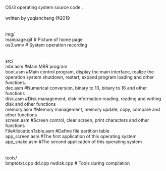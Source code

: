 OS/3 operating system source code . <br>
<br>
written by yuqiancheng @2019 <br>
<br>
<br>
img/ <br>
mainpage.gif # Picture of home page <br>
os3.wmv   # System operation recording  <br>
<br>
<br>
src/ <br>
mbr.asm   #Main MBR program <br>
boot.asm  #Main control program, display the main interface, realize the operation system shutdown, restart, expand program loading and other functions. <br>
dec.asm  #Numerical conversion, binary to 10, binary to 16 and other functions <br>
disk.asm #Disk management, disk information reading, reading and writing disk and other functions <br>
memory.asm #Memory management, memory update, copy, compare and other functions  <br>
screen.asm #Screen control, clear screen, print characters and other functions <br>
FileAllocationTable.asm #Define file partition table <br>
app_screen.asm #The first application of this operating system <br>
app_snake.asm #The second application of this operating system <br>
<br>
<br>
tools/ <br>
bmptotxt.cpp dd.cpp rwdisk.cpp  # Tools during compilation <br>

